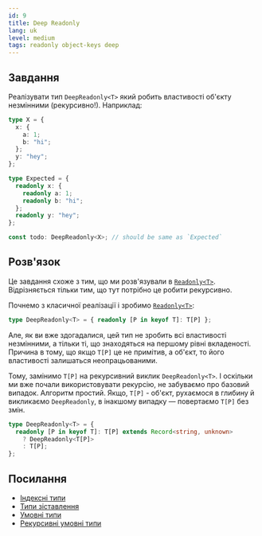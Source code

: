 ```yaml
---
id: 9
title: Deep Readonly
lang: uk
level: medium
tags: readonly object-keys deep
---
```


## Завдання

Реалізувати тип `DeepReadonly<T>` який робить властивості об'єкту незмінними
(рекурсивно!). Наприклад:

```typescript
type X = {
  x: {
    a: 1;
    b: "hi";
  };
  y: "hey";
};

type Expected = {
  readonly x: {
    readonly a: 1;
    readonly b: "hi";
  };
  readonly y: "hey";
};

const todo: DeepReadonly<X>; // should be same as `Expected`
```

## Розв'язок

Це завдання схоже з тим, що ми розв'язували в
[`Readonly<T>`](./easy-readonly.md). Відрізняється тільки тим, що тут потрібно
це робити рекурсивно.

Почнемо з класичної реалізації і зробимо [`Readonly<T>`](./easy-readonly.md):

```typescript
type DeepReadonly<T> = { readonly [P in keyof T]: T[P] };
```

Але, як ви вже здогадалися, цей тип не зробить всі властивості незмінними, а
тільки ті, що знаходяться на першому рівні вкладеності. Причина в тому, що якщо
`T[P]` це не примітив, а об'єкт, то його властивості залишаться неопрацьованими.

Тому, замінимо `T[P]` на рекурсивний виклик `DeepReadonly<T>`. І оскільки ми вже
почали використовувати рекурсію, не забуваємо про базовий випадок. Алгоритм
простий. Якщо, `T[P]` - об'єкт, рухаємося в глибину й викликаємо `DeepReadonly`,
в інакшому випадку — повертаємо `T[P]` без змін.

```typescript
type DeepReadonly<T> = {
  readonly [P in keyof T]: T[P] extends Record<string, unknown>
    ? DeepReadonly<T[P]>
    : T[P];
};
```

## Посилання

- [Індексні типи](https://www.typescriptlang.org/docs/handbook/2/indexed-access-types.html)
- [Типи зіставлення](https://www.typescriptlang.org/docs/handbook/2/mapped-types.html)
- [Умовні типи](https://www.typescriptlang.org/docs/handbook/2/conditional-types.html)
- [Рекурсивні умовні типи](https://www.typescriptlang.org/docs/handbook/release-notes/typescript-4-1.html#recursive-conditional-types)
